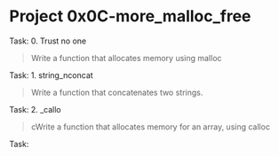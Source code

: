 # Project 0x0C-more_malloc_free

Task: 0. Trust no one
> Write a function that allocates memory using malloc

Task: 1. string_nconcat
> Write a function that concatenates two strings.

Task: 2. _callo
> cWrite a function that allocates memory for an array, using calloc

Task: 
